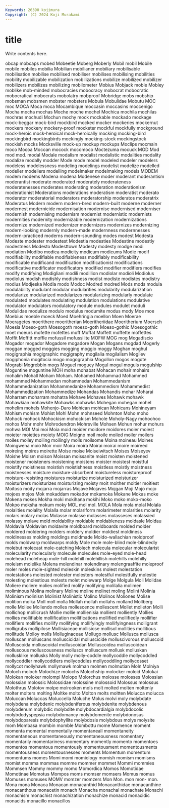 ```yaml
---
Keywords: 26390 kojimura
Copyright: (C) 2024 Koji Murakami
---
```


# title

Write contents here.



obcap mobcaps mobed
Mobeetie Moberg Moberly Mobil mobil Mobile mobile mobiles mobilia Mobilian
mobilianer mobiliary mobilisable mobilisation mobilise mobilised mobiliser mobilises mobilising mobilities
mobility mobilizable mobilization mobilizations mobilize mobilized mobilizer mobilizers mobilizes mobilizing
mobilometer Mobius Mobjack moble Mobley moblike mob-minded mobocracies mobocracy mobocrat
mobocratic mobocratical mobocrats mobolatry mobproof Mobridge mobs mobship mobsman mobsmen
mobster mobsters Mobula Mobulidae Mobutu MOC moc MOCA Moca moca
Mocambique moccasin moccasins moccenigo Mocha mocha mochas Moche moche mochel
Mochica mochila mochilas mochras mochudi Mochun mochy mock mockable mockado
mockage mock-beggar mock-bird mockbird mocked mocker mockeries mockernut mockers mockery
mockery-proof mocketer mockful mockfully mockground mock-heroic mock-heroical mock-heroically mocking mocking-bird
mockingbird mockingbirds mockingly mocking-stock mockingstock mockish mocks Mocksville mock-up mockup
mockups Moclips mocmain moco Mocoa Mocoan mocock mocomoco Moctezuma mocuck
MOD Mod mod mod. modal Modale modalism modalist modalistic modalities
modality modalize modally modder Mode mode model modeled modeler modelers
modeless modelessness modeling modelings modelist modelize modelled modeller modellers modelling
modelmaker modelmaking models MODEM modem modems Modena modena Modenese moder
moderant moderantism moderantist moderate moderated moderately moderateness moderatenesses moderates moderating
moderation moderationism moderationist Moderations moderations moderatism moderatist moderato moderator moderatorial
moderators moderatorship moderatos moderatrix Moderatus Modern modern modern-bred modern-built moderne
moderner modernest modernicide modernisation modernise modernised moderniser modernish modernising modernism
modernist modernistic modernists modernities modernity modernizable modernization modernizations modernize modernized
modernizer modernizers modernizes modernizing modern-looking modernly modern-made modernness modernnesses modern-practiced
moderns modern-sounding modes modest Modesta Modeste modester modestest Modestia modesties
Modestine modestly modestness Modesto Modesttown Modesty modesty modge modi modiation
Modibo modica modicity modicum modicums Modie modif modifiability modifiable modifiableness
modifiably modificability modificable modificand modification modificationist modifications modificative modificator modificatory
modified modifier modifiers modifies modify modifying Modigliani modili modillion modiolar
modioli Modiolus modiolus modish modishly modishness modist modiste modistes modistry
modius Modjeska Modla modo Modoc Modred modred Mods mods modula
modulability modulant modular modularities modularity modularization modularize modularized modularizes modularizing
modularly modulate modulated modulates modulating modulation modulations modulative modulator modulators
modulatory module modules modulet moduli Modulidae modulize modulo modulus modumite
modus mody Moe moe Moebius moeble moeck Moed Moehringia moellon
Moen Moerae Moeragetes moerithere moeritherian Moeritheriidae Moeritherium Moersch Moesia Moeso-goth
Moesogoth moeso-goth Moeso-gothic Moesogothic moet moeurs mofette mofettes moff Moffat
Moffett moffette moffettes Moffit Moffitt moffle mofussil mofussilite MOFW MOG
mog Mogadiscio Mogador mogador Mogadore mogadore Mogan Mogans mogdad Mogerly
moggan mogged moggies mogging moggio moggy Moghan moghul mogigraphia mogigraphic
mogigraphy mogilalia mogilalism Mogilev mogiphonia mogitocia mogo mogographia Mogollon mogos
mogote Mograbi Mogrebbin mogs Moguel moguey Mogul mogul moguls mogulship
Moguntine moguntine MOH moha mohabat Mohacan mohair mohairs mohalim Mohall
Moham Moham. Mohamed Mohammad Mohammed mohammed Mohammedan mohammedan Mohammedanism Mohammedanization
Mohammedanize Mohammedism Mohammedist Mohammedization Mohammedize Mohandas Mohandis mohar Moharai Moharram
moharram mohatra Mohave Mohaves Mohawk mohawk Mohawkian mohawkite Mohawks mohawks
Mohegan mohegan mohel mohelim mohels Mohenjo-Daro Mohican mohican Mohicans Mohineyam
Mohism mohism Mohist Mohl Mohn mohnseed Mohnton Moho moho Mohock
mohock Mohockism mohockism Mohole Moholy-Nagy mohoohoo mohos Mohr mohr Mohrodendron
Mohrsville Mohsen Mohun mohur mohurs mohwa MOI Moi moi Moia
moid moider moidore moidores moier moiest moieter moieties moiety MOIG
Moigno moil moile moiled moiler moilers moiles moiley moiling moilingly
moils moilsome Moina moineau Moines Moingwena moio Moir moir Moira
moira Moirai moirai moire moireed moireing moires moirette Moise moise
Moiseiwitsch Moises Moiseyev Moishe Moism moison Moissan moissanite moist moisten
moistened moistener moisteners moistening moistens moister moistest moistful moistify moistiness
moistish moistishness moistless moistly moistness moistnesses moisture moisture-absorbent moistureless moistureproof
moisture-resisting moistures moisturize moisturized moisturizer moisturizers moisturizes moisturizing moisty moit
moither moitier moitiest Moitoso moity mojarra mojarras Mojave Mojaves Mojgan
Moji Mojo mojo mojoes mojos Mok mokaddam mokador mokamoka Mokane
Mokas moke Mokena mokes Mokha moki mokihana mokihi Moko moko
moko-moko Mokpo moksha mokum moky MOL mol mol. MOLA Mola
mola molal Molala molalities molality Molalla molar molariform molarimeter molarities
molarity molars molary molas Molasse molasse molasses molasseses molassied molassy
molave mold moldability moldable moldableness moldasle Moldau Moldavia Moldavian moldavite
moldboard moldboards molded molder moldered moldering molders moldery moldier moldiest
moldiness moldinesses molding moldings moldmade Moldo-wallachian moldproof molds moldwarp moldwarps
moldy Mole mole mole-blind mole-blindedly molebut molecast mole-catching Molech molecula
molecular molecularist molecularity molecularly molecule molecules mole-eyed mole-head molehead moleheap
mole-hill molehill molehillish molehills molehilly moleism molelike Molena molendinar molendinary
molengraaffite moleproof moler moles mole-sighted moleskin moleskins molest molestation molestations
molested molester molesters molestful molestfully molestie molesting molestious molests molet
molewarp Molge Molgula Moli Molidae Moliere moliere molies molified molify
molifying molilalia molimen moliminous Molina molinary Moline moline molinet moling
Molini Molinia Molinism molinism Molinist Molinistic Molino Molinos Moliones Molise
molition molka Moll moll molla Mollah mollah mollahs molland Mollberg
molle Mollee Mollendo molles mollescence mollescent Mollet molleton Molli mollichop
mollicrush Mollie mollie mollienisia mollient molliently Mollies mollies mollifiable mollification
mollifications mollified mollifiedly mollifier mollifiers mollifies mollify mollifying mollifyingly mollifyingness
molligrant molligrubs mollipilose Mollisiaceae mollisiose mollisol mollities mollitious mollitude Molloy
molls Molluginaceae Mollugo mollusc Mollusca mollusca molluscan molluscans molluscicidal molluscicide
molluscivorous molluscoid Molluscoida molluscoidal molluscoidan Molluscoidea molluscoidean molluscous molluscousness molluscs
molluscum mollusk molluskan mollusklike mollusks Molly molly molly-coddle mollycoddle mollycoddled
mollycoddler mollycoddlers mollycoddles mollycoddling mollycosset mollycot mollyhawk mollymawk molman molmen
molmutian Moln Molniya Moloch moloch Molochize molochs Molochship molocker moloid
Molokai Molokan moloker molompi Molopo Molorchus molosse molosses Molossian molossian
molossic Molossidae molossine molossoid Molossus molossus Molothrus Molotov molpe molrooken
mols molt molted molten moltenly molter molters molting Moltke molto
Molton molts moltten Molucca molucca Moluccan Moluccas Moluccella Moluche Molus
molvi moly molybdate molybdena molybdenic molybdeniferous molybdenite molybdenous molybdenum molybdic
molybdite molybdocardialgia molybdocolic molybdodyspepsia molybdomancy molybdomenite molybdonosus molybdoparesis molybdophyllite molybdosis
molybdous molys molysite mom Mombasa mombin momble Mombottu mome Momence
moment momenta momental momentally momentaneall momentaneity momentaneous momentaneously momentaneousness momentany
momentarily momentariness momentary momently momento momentoes momentos momentous momentously momentousment
momentousments momentousness momentousnesses moments Momentum momentum momentums momes Momi momi
momiology momish momism momisms momist momma mommas momme mommer mommet
Mommi mommies Mommsen Mommy mommy momo Momordica Momos Momotidae Momotinae
Momotus Mompos moms momser momsers Momus momus Momuses momuses MOMV
momzer momzers Mon Mon. mon mon- mon. Mona mona Monaca
Monacan monacanthid Monacanthidae monacanthine monacanthous monacetin monach Monacha monachal monachate
Monachi monachism monachist monachization monachize monacid monacidic monacids monacillo monacillos
